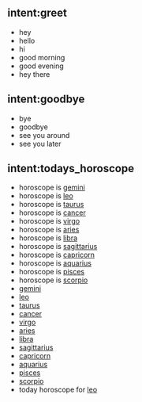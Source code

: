 ## intent:greet
- hey
- hello
- hi
- good morning
- good evening
- hey there

## intent:goodbye
- bye
- goodbye
- see you around
- see you later

## intent:todays_horoscope
- horoscope is [gemini](horoscope)
- horoscope is [leo](horoscope)
- horoscope is [taurus](horoscope)
- horoscope is [cancer](horoscope)
- horoscope is [virgo](horoscope)
- horoscope is [aries](horoscope)
- horoscope is [libra](horoscope)
- horoscope is [sagittarius](horoscope)
- horoscope is [capricorn](horoscope)
- horoscope is [aquarius](horoscope)
- horoscope is [pisces](horoscope)
- horoscope is [scorpio](horoscope)
- [gemini](horoscope)
- [leo](horoscope)
- [taurus](horoscope)
- [cancer](horoscope)
- [virgo](horoscope)
- [aries](horoscope)
- [libra](horoscope)
- [sagittarius](horoscope)
- [capricorn](horoscope)
- [aquarius](horoscope)
- [pisces](horoscope)
- [scorpio](horoscope)
- today horoscope for [leo](horoscope)
